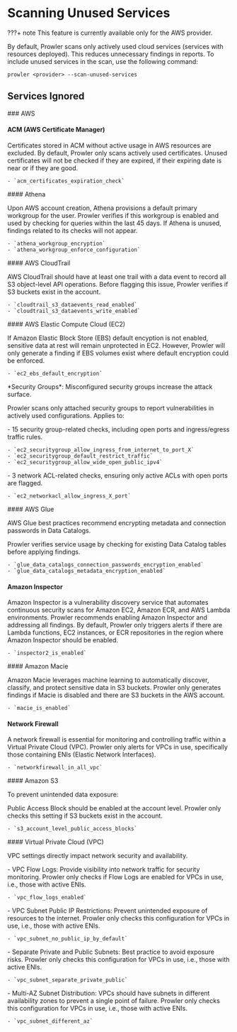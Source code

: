 # Scanning Unused Services

???+ note
    This feature is currently available only for the AWS provider.

By default, Prowler scans only actively used cloud services (services with resources deployed). This reduces unnecessary findings in reports. To include unused services in the scan, use the following command:

```console
prowler <provider> --scan-unused-services
```

## Services Ignored

### AWS

#### ACM (AWS Certificate Manager)

Certificates stored in ACM without active usage in AWS resources are excluded. By default, Prowler only scans actively used certificates. Unused certificates will not be checked if they are expired, if their expiring date is near or if they are good.

    - `acm_certificates_expiration_check`

#### Athena

Upon AWS account creation, Athena provisions a default primary workgroup for the user. Prowler verifies if this workgroup is enabled and used by checking for queries within the last 45 days. If Athena is unused, findings related to its checks will not appear.

    - `athena_workgroup_encryption`
    - `athena_workgroup_enforce_configuration`

#### AWS CloudTrail

AWS CloudTrail should have at least one trail with a data event to record all S3 object-level API operations. Before flagging this issue, Prowler verifies if S3 buckets exist in the account.

    - `cloudtrail_s3_dataevents_read_enabled`
    - `cloudtrail_s3_dataevents_write_enabled`

#### AWS Elastic Compute Cloud (EC2)

If Amazon Elastic Block Store (EBS) default encyption is not enabled, sensitive data at rest will remain unprotected in EC2. However, Prowler will only generate a finding if EBS volumes exist where default encryption could be enforced.

    - `ec2_ebs_default_encryption`

\*Security Groups\*: Misconfigured security groups increase the attack surface.

Prowler scans only attached security groups to report vulnerabilities in actively used configurations. Applies to:

\- 15 security group-related checks, including open ports and ingress/egress traffic rules.

    - `ec2_securitygroup_allow_ingress_from_internet_to_port_X`
    - `ec2_securitygroup_default_restrict_traffic`
    - `ec2_securitygroup_allow_wide_open_public_ipv4`

\- 3 network ACL-related checks, ensuring only active ACLs with open ports are flagged.

    - `ec2_networkacl_allow_ingress_X_port`

#### AWS Glue

AWS Glue best practices recommend encrypting metadata and connection passwords in Data Catalogs.

Prowler verifies service usage by checking for existing Data Catalog tables before applying findings.

    - `glue_data_catalogs_connection_passwords_encryption_enabled`
    - `glue_data_catalogs_metadata_encryption_enabled`

#### Amazon Inspector

Amazon Inspector is a vulnerability discovery service that automates continuous security scans for Amazon EC2, Amazon ECR, and AWS Lambda environments. Prowler recommends enabling Amazon Inspector and addressing all findings. By default, Prowler only triggers alerts if there are Lambda functions, EC2 instances, or ECR repositories in the region where Amazon Inspector should be enabled.

    - `inspector2_is_enabled`

#### Amazon Macie

Amazon Macie leverages machine learning to automatically discover, classify, and protect sensitive data in S3 buckets. Prowler only generates findings if Macie is disabled and there are S3 buckets in the AWS account.

    - `macie_is_enabled`

#### Network Firewall

A network firewall is essential for monitoring and controlling traffic within a Virtual Private Cloud (VPC). Prowler only alerts for VPCs in use, specifically those containing ENIs (Elastic Network Interfaces).

    - `networkfirewall_in_all_vpc`

#### Amazon S3

To prevent unintended data exposure:

Public Access Block should be enabled at the account level. Prowler only checks this setting if S3 buckets exist in the account.

    - `s3_account_level_public_access_blocks`

#### Virtual Private Cloud (VPC)

VPC settings directly impact network security and availability.

\- VPC Flow Logs: Provide visibility into network traffic for security monitoring. Prowler only checks if Flow Logs are enabled for VPCs in use, i.e., those with active ENIs.

    - `vpc_flow_logs_enabled`

\- VPC Subnet Public IP Restrictions: Prevent unintended exposure of resources to the internet. Prowler only checks this configuration for VPCs in use, i.e., those with active ENIs.

    - `vpc_subnet_no_public_ip_by_default`

\- Separate Private and Public Subnets: Best practice to avoid exposure risks. Prowler only checks this configuration for VPCs in use, i.e., those with active ENIs.

    - `vpc_subnet_separate_private_public`

\- Multi-AZ Subnet Distribution: VPCs should have subnets in different availability zones to prevent a single point of failure. Prowler only checks this configuration for VPCs in use, i.e., those with active ENIs.

    - `vpc_subnet_different_az`
